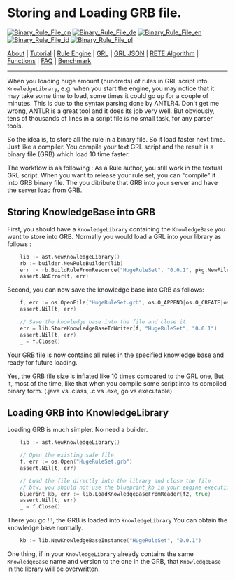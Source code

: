 # Storing and Loading GRB file.

[![Binary_Rule_File_cn](https://github.com/yammadev/flag-icons/blob/master/png/CN.png?raw=true)](../cn/Binary_Rule_File_cn.md)
[![Binary_Rule_File_de](https://github.com/yammadev/flag-icons/blob/master/png/DE.png?raw=true)](../de/Binary_Rule_File_de.md)
[![Binary_Rule_File_en](https://github.com/yammadev/flag-icons/blob/master/png/GB.png?raw=true)](../en/Binary_Rule_File_en.md)
[![Binary_Rule_File_id](https://github.com/yammadev/flag-icons/blob/master/png/ID.png?raw=true)](../id/Binary_Rule_File_id.md)
[![Binary_Rule_File_pl](https://github.com/yammadev/flag-icons/blob/master/png/PL.png?raw=true)](../pl/Binary_Rule_File_pl.md)

[About](About_en.md) | [Tutorial](Tutorial_en.md) | [Rule Engine](RuleEngine_en.md) | [GRL](GRL_en.md) | [GRL JSON](GRL_JSON_en.md) | [RETE Algorithm](RETE_en.md) | [Functions](Function_en.md) | [FAQ](FAQ_en.md) | [Benchmark](Benchmarking_en.md)

---

When you loading huge amount (hundreds) of rules in GRL script into `KnowledgeLibrary`, e.g. when you start 
the engine, you may notice that it may take some time to load, some times it could go up for a couple of minutes.
This is due to the syntax parsing done by ANTLR4. Don't get me wrong, ANTLR is a great tool and it does its job very well.
But obviously, tens of thousands of lines in a script file is no small task, for any parser tools.

So the idea is, to store all the rule in a binary file. So it load faster next time. Just like
a compiler. You compile your text GRL script and the result is a binary file (GRB) which load 10 time faster.

The workflow is as following : As a Rule author, you still work in the textual GRL script. When you want to release your rule set,
you can "compile" it into GRB binary file. The you ditribute that GRB into your server and have the server load
from GRB.

## Storing KnowledgeBase into GRB

First, you should have a `KnowledgeLibrary` containing the `KnowledgeBase` you want to store into GRB.
Normally you would load a GRL into your library as follows :

```go
	lib := ast.NewKnowledgeLibrary()
	rb := builder.NewRuleBuilder(lib)
	err := rb.BuildRuleFromResource("HugeRuleSet", "0.0.1", pkg.NewFileResource("HugeRuleSet.grl"))
	assert.NoError(t, err)
```

Second, you can now save the knowledge base into GRB as follows:

```go
	f, err := os.OpenFile("HugeRuleSet.grb", os.O_APPEND|os.O_CREATE|os.O_WRONLY, 0644)
	assert.Nil(t, err)

	// Save the knowledge base into the file and close it.
	err = lib.StoreKnowledgeBaseToWriter(f, "HugeRuleSet", "0.0.1")
	assert.Nil(t, err)
	_ = f.Close()
```

Your GRB file is now contains all rules in the specified knowledge base
and ready for future loading.

Yes, the GRB file size is inflated like 10 times compared to the GRL one, 
But it, most of the time, like that when you compile some script into its 
compiled binary form. (.java vs .class, .c vs .exe, go vs executable)

## Loading GRB into KnowledgeLibrary

Loading GRB is much simpler. No need a builder.

```go
	lib := ast.NewKnowledgeLibrary()

	// Open the existing safe file
	f, err := os.Open("HugeRuleSet.grb")
	assert.Nil(t, err)

	// Load the file directly into the library and close the file
	// btw, you should not use the blueprint_kb in your engine execution.
	bluerint_kb, err := lib.LoadKnowledgeBaseFromReader(f2, true)
	assert.Nil(t, err)
	_ = f.Close()
```

There you go !!!, the GRB is loaded into `KnowledgeLibrary`
You can obtain the knowledge base normally.

```go
    kb := lib.NewKnowledgeBaseInstance("HugeRuleSet", "0.0.1")
```

One thing, if in your `KnowledgeLibrary` already contains the same `KnowledgeBase` name and version
to the one in the GRB, that `KnowledgeBase` in the library will be overwritten.
